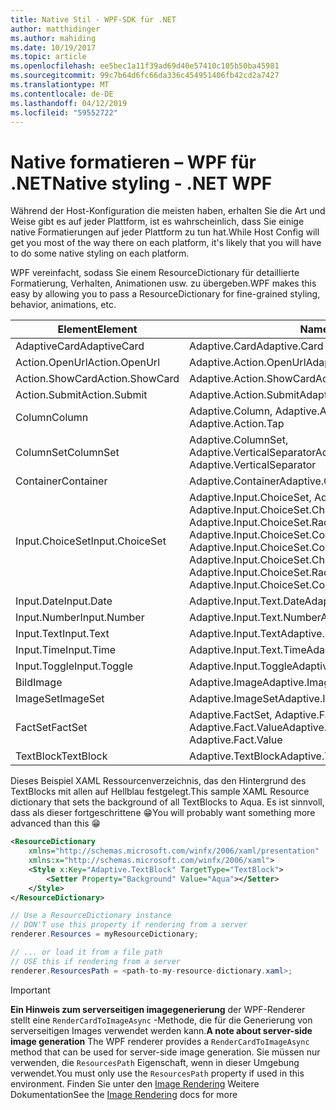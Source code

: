 ```yaml
---
title: Native Stil - WPF-SDK für .NET
author: matthidinger
ms.author: mahiding
ms.date: 10/19/2017
ms.topic: article
ms.openlocfilehash: ee5bec1a11f39ad69d40e57410c105b50ba45981
ms.sourcegitcommit: 99c7b64d6fc66da336c454951406fb42cd2a7427
ms.translationtype: MT
ms.contentlocale: de-DE
ms.lasthandoff: 04/12/2019
ms.locfileid: "59552722"
---
```

# <a name="native-styling---net-wpf"></a><span data-ttu-id="9a943-102">Native formatieren – WPF für .NET</span><span class="sxs-lookup"><span data-stu-id="9a943-102">Native styling - .NET WPF</span></span>

<span data-ttu-id="9a943-103">Während der Host-Konfiguration die meisten haben, erhalten Sie die Art und Weise gibt es auf jeder Plattform, ist es wahrscheinlich, dass Sie einige native Formatierungen auf jeder Plattform zu tun hat.</span><span class="sxs-lookup"><span data-stu-id="9a943-103">While Host Config will get you most of the way there on each platform, it's likely that you will have to do some native styling on each platform.</span></span> 

<span data-ttu-id="9a943-104">WPF vereinfacht, sodass Sie einem ResourceDictionary für detaillierte Formatierung, Verhalten, Animationen usw. zu übergeben.</span><span class="sxs-lookup"><span data-stu-id="9a943-104">WPF makes this easy by allowing you to pass a ResourceDictionary for fine-grained styling, behavior, animations, etc.</span></span>

| <span data-ttu-id="9a943-105">Element</span><span class="sxs-lookup"><span data-stu-id="9a943-105">Element</span></span> | <span data-ttu-id="9a943-106">Namen</span><span class="sxs-lookup"><span data-stu-id="9a943-106">Style names</span></span> |
|---|---|
| <span data-ttu-id="9a943-107">AdaptiveCard</span><span class="sxs-lookup"><span data-stu-id="9a943-107">AdaptiveCard</span></span> | <span data-ttu-id="9a943-108">Adaptive.Card</span><span class="sxs-lookup"><span data-stu-id="9a943-108">Adaptive.Card</span></span>| 
| <span data-ttu-id="9a943-109">Action.OpenUrl</span><span class="sxs-lookup"><span data-stu-id="9a943-109">Action.OpenUrl</span></span>  | <span data-ttu-id="9a943-110">Adaptive.Action.OpenUrl</span><span class="sxs-lookup"><span data-stu-id="9a943-110">Adaptive.Action.OpenUrl</span></span>  |
| <span data-ttu-id="9a943-111">Action.ShowCard</span><span class="sxs-lookup"><span data-stu-id="9a943-111">Action.ShowCard</span></span> | <span data-ttu-id="9a943-112">Adaptive.Action.ShowCard</span><span class="sxs-lookup"><span data-stu-id="9a943-112">Adaptive.Action.ShowCard</span></span> |
| <span data-ttu-id="9a943-113">Action.Submit</span><span class="sxs-lookup"><span data-stu-id="9a943-113">Action.Submit</span></span>  | <span data-ttu-id="9a943-114">Adaptive.Action.Submit</span><span class="sxs-lookup"><span data-stu-id="9a943-114">Adaptive.Action.Submit</span></span>  |
| <span data-ttu-id="9a943-115">Column</span><span class="sxs-lookup"><span data-stu-id="9a943-115">Column</span></span> | <span data-ttu-id="9a943-116">Adaptive.Column, Adaptive.Action.Tap</span><span class="sxs-lookup"><span data-stu-id="9a943-116">Adaptive.Column, Adaptive.Action.Tap</span></span> |
| <span data-ttu-id="9a943-117">ColumnSet</span><span class="sxs-lookup"><span data-stu-id="9a943-117">ColumnSet</span></span> | <span data-ttu-id="9a943-118">Adaptive.ColumnSet, Adaptive.VerticalSeparator</span><span class="sxs-lookup"><span data-stu-id="9a943-118">Adaptive.ColumnSet, Adaptive.VerticalSeparator</span></span> |
| <span data-ttu-id="9a943-119">Container</span><span class="sxs-lookup"><span data-stu-id="9a943-119">Container</span></span> | <span data-ttu-id="9a943-120">Adaptive.Container</span><span class="sxs-lookup"><span data-stu-id="9a943-120">Adaptive.Container</span></span>|
| <span data-ttu-id="9a943-121">Input.ChoiceSet</span><span class="sxs-lookup"><span data-stu-id="9a943-121">Input.ChoiceSet</span></span> | <span data-ttu-id="9a943-122">Adaptive.Input.ChoiceSet,  Adaptive.Input.ChoiceSet.ComboBox, Adaptive.Input.ChoiceSet.CheckBox,  Adaptive.Input.ChoiceSet.Radio,  Adaptive.Input.ChoiceSet.ComboBoxItem</span><span class="sxs-lookup"><span data-stu-id="9a943-122">Adaptive.Input.ChoiceSet,  Adaptive.Input.ChoiceSet.ComboBox, Adaptive.Input.ChoiceSet.CheckBox,  Adaptive.Input.ChoiceSet.Radio,  Adaptive.Input.ChoiceSet.ComboBoxItem</span></span> |
| <span data-ttu-id="9a943-123">Input.Date</span><span class="sxs-lookup"><span data-stu-id="9a943-123">Input.Date</span></span> | <span data-ttu-id="9a943-124">Adaptive.Input.Text.Date</span><span class="sxs-lookup"><span data-stu-id="9a943-124">Adaptive.Input.Text.Date</span></span>
| <span data-ttu-id="9a943-125">Input.Number</span><span class="sxs-lookup"><span data-stu-id="9a943-125">Input.Number</span></span> | <span data-ttu-id="9a943-126">Adaptive.Input.Text.Number</span><span class="sxs-lookup"><span data-stu-id="9a943-126">Adaptive.Input.Text.Number</span></span> |
| <span data-ttu-id="9a943-127">Input.Text</span><span class="sxs-lookup"><span data-stu-id="9a943-127">Input.Text</span></span> | <span data-ttu-id="9a943-128">Adaptive.Input.Text</span><span class="sxs-lookup"><span data-stu-id="9a943-128">Adaptive.Input.Text</span></span> |
| <span data-ttu-id="9a943-129">Input.Time</span><span class="sxs-lookup"><span data-stu-id="9a943-129">Input.Time</span></span> | <span data-ttu-id="9a943-130">Adaptive.Input.Text.Time</span><span class="sxs-lookup"><span data-stu-id="9a943-130">Adaptive.Input.Text.Time</span></span> |
| <span data-ttu-id="9a943-131">Input.Toggle</span><span class="sxs-lookup"><span data-stu-id="9a943-131">Input.Toggle</span></span>| <span data-ttu-id="9a943-132">Adaptive.Input.Toggle</span><span class="sxs-lookup"><span data-stu-id="9a943-132">Adaptive.Input.Toggle</span></span>|
| <span data-ttu-id="9a943-133">Bild</span><span class="sxs-lookup"><span data-stu-id="9a943-133">Image</span></span>  | <span data-ttu-id="9a943-134">Adaptive.Image</span><span class="sxs-lookup"><span data-stu-id="9a943-134">Adaptive.Image</span></span> |
| <span data-ttu-id="9a943-135">ImageSet</span><span class="sxs-lookup"><span data-stu-id="9a943-135">ImageSet</span></span>  | <span data-ttu-id="9a943-136">Adaptive.ImageSet</span><span class="sxs-lookup"><span data-stu-id="9a943-136">Adaptive.ImageSet</span></span> |
| <span data-ttu-id="9a943-137">FactSet</span><span class="sxs-lookup"><span data-stu-id="9a943-137">FactSet</span></span> | <span data-ttu-id="9a943-138">Adaptive.FactSet, Adaptive.Fact.Title, Adaptive.Fact.Value</span><span class="sxs-lookup"><span data-stu-id="9a943-138">Adaptive.FactSet, Adaptive.Fact.Title, Adaptive.Fact.Value</span></span> |
| <span data-ttu-id="9a943-139">TextBlock</span><span class="sxs-lookup"><span data-stu-id="9a943-139">TextBlock</span></span>  | <span data-ttu-id="9a943-140">Adaptive.TextBlock</span><span class="sxs-lookup"><span data-stu-id="9a943-140">Adaptive.TextBlock</span></span> |

<span data-ttu-id="9a943-141">Dieses Beispiel XAML Ressourcenverzeichnis, das den Hintergrund des TextBlocks mit allen auf Hellblau festgelegt.</span><span class="sxs-lookup"><span data-stu-id="9a943-141">This sample XAML Resource dictionary that sets the background of all TextBlocks to Aqua.</span></span> <span data-ttu-id="9a943-142">Es ist sinnvoll, dass als dieser fortgeschrittene 😁</span><span class="sxs-lookup"><span data-stu-id="9a943-142">You will probably want something more advanced than this 😁</span></span>

```xml
<ResourceDictionary
    xmlns="http://schemas.microsoft.com/winfx/2006/xaml/presentation" 
    xmlns:x="http://schemas.microsoft.com/winfx/2006/xaml">
    <Style x:Key="Adaptive.TextBlock" TargetType="TextBlock">
        <Setter Property="Background" Value="Aqua"></Setter>
    </Style>
</ResourceDictionary>
```
```csharp
// Use a ResourceDictionary instance
// DON'T use this property if rendering from a server
renderer.Resources = myResourceDictionary;

// ... or load it from a file path
// USE this if rendering from a server
renderer.ResourcesPath = <path-to-my-resource-dictionary.xaml>;
```

> [!IMPORTANT]
> <span data-ttu-id="9a943-143">**Ein Hinweis zum serverseitigen imagegenerierung** der WPF-Renderer stellt eine `RenderCardToImageAsync` -Methode, die für die Generierung von serverseitigen Images verwendet werden kann.</span><span class="sxs-lookup"><span data-stu-id="9a943-143">**A note about server-side image generation** The WPF renderer provides a `RenderCardToImageAsync` method that can be used for server-side image generation.</span></span> <span data-ttu-id="9a943-144">Sie müssen nur verwenden, die `ResourcesPath` Eigenschaft, wenn in dieser Umgebung verwendet.</span><span class="sxs-lookup"><span data-stu-id="9a943-144">You must only use the `ResourcesPath` property if used in this environment.</span></span> <span data-ttu-id="9a943-145">Finden Sie unter den [Image Rendering](../net-image/getting-started.md) Weitere Dokumentation</span><span class="sxs-lookup"><span data-stu-id="9a943-145">See the [Image Rendering](../net-image/getting-started.md) docs for more</span></span>